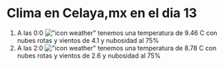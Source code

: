 # Clima en Celaya,mx en el dia 13

1. A las 0:0 !["icon weather"](http://openweathermap.org/img/w/04n.png) tenemos una temperatura de 9.46 C con nubes rotas y  vientos de 4.1 y nubosidad al 75%
1. A las 2:0 !["icon weather"](http://openweathermap.org/img/w/04n.png) tenemos una temperatura de 8.78 C con nubes rotas y  vientos de 2.6 y nubosidad al 75%
